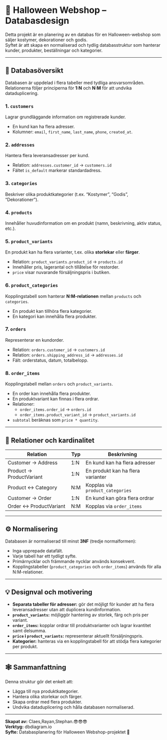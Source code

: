 # 🎃 Halloween Webshop – Databasdesign

Detta projekt är en planering av en databas för en Halloween-webshop som säljer kostymer, dekorationer och godis.  
Syftet är att skapa en normaliserad och tydlig databasstruktur som hanterar kunder, produkter, beställningar och kategorier.

---

## 🧩 Databasöversikt

Databasen är uppdelad i flera tabeller med tydliga ansvarsområden.  
Relationerna följer principerna för **1:N** och **N:M** för att undvika dataduplicering.

### 1. `customers`
Lagrar grundläggande information om registrerade kunder.
- En kund kan ha flera adresser.
- Kolumner: `email`, `first_name`, `last_name`, `phone`, `created_at`.

### 2. `addresses`
Hantera flera leveransadresser per kund.
- Relation: `addresses.customer_id` → `customers.id`
- Fältet `is_default` markerar standardadress.

### 3. `categories`
Beskriver olika produktkategorier (t.ex. “Kostymer”, “Godis”, “Dekorationer”).

### 4. `products`
Innehåller huvudinformation om en produkt (namn, beskrivning, aktiv status, etc.).


### 5. `product_variants`
En produkt kan ha flera varianter, t.ex. olika **storlekar** eller **färger**.
- Relation: `product_variants.product_id` → `products.id`
- Innehåller pris, lagerantal och tillåtelse för restorder.
- `price` visar nuvarande försäljningspris i butiken.

### 6. `product_categories`
Kopplingstabell som hanterar **N:M-relationen** mellan `products` och `categories`.
- En produkt kan tillhöra flera kategorier.
- En kategori kan innehålla flera produkter.

### 7. `orders`
Representerar en kundorder.
- Relation: `orders.customer_id` → `customers.id`
- Relation: `orders.shipping_address_id` → `addresses.id`
- Fält: orderstatus, datum, totalbelopp.

### 8. `order_items`
Kopplingstabell mellan `orders` och `product_variants`.
- En order kan innehålla flera produkter.
- En produktvariant kan finnas i flera ordrar.
- Relationer:
  - `order_items.order_id` → `orders.id`
  - `order_items.product_variant_id` → `product_variants.id`
- `subtotal` beräknas som `price * quantity`.

---

## 🔗 Relationer och kardinalitet

| Relation | Typ | Beskrivning |
|-----------|-----|-------------|
| Customer → Address | 1:N | En kund kan ha flera adresser |
| Product → ProductVariant | 1:N | En produkt kan ha flera varianter |
| Product ↔ Category | N:M | Kopplas via `product_categories` |
| Customer → Order | 1:N | En kund kan göra flera ordrar |
| Order ↔ ProductVariant | N:M | Kopplas via `order_items` |

---

## ⚙️ Normalisering

Databasen är normaliserad till minst **3NF** (tredje normalformen):
- Inga upprepade datafält.
- Varje tabell har ett tydligt syfte.
- Primärnycklar och främmande nycklar används konsekvent.
- Kopplingstabeller (`product_categories` och `order_items`) används för alla N:M-relationer.

---

## 💡 Designval och motivering

- **Separata tabeller för adresser:** gör det möjligt för kunder att ha flera leveransadresser utan att duplicera kundinformation.  
- **`product_variants`:** möjliggör hantering av storlek, färg och pris per variant.  
- **`order_items`:** kopplar ordrar till produktvarianter och lagrar kvantitet samt delsumma.  
- **`price` i `product_variants`:** representerar aktuellt försäljningspris.  
- **Kategorier:** hanteras via en kopplingstabell för att stödja flera kategorier per produkt.

---

## 🕸️ Sammanfattning

Denna struktur gör det enkelt att:
- Lägga till nya produktkategorier.
- Hantera olika storlekar och färger.
- Skapa ordrar med flera produkter.
- Undvika dataduplicering och hålla databasen normaliserad.

---

**Skapat av:** Claes,Rayan,Stephan.😎😎😎  
**Verktyg:** dbdiagram.io  
**Syfte:** Databasplanering för Halloween Webshop-projektet 🎃


